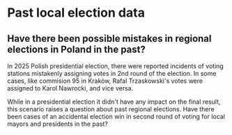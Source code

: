 # Past local election data
## Have there been possible mistakes in regional elections in Poland in the past?
In 2025 Polish presidential election, there were reported incidents of voting stations mistakenly assigning votes in 2nd round of the election. In some cases, like commision 95 in Kraków, Rafal Trzaskowski's votes were assigned to Karol Nawrocki, and vice versa. 

While in a presidential election it didn't have any impact on the final result, this scenario raises a question about past regional elections.
Have there been cases of an accidental election win in second round of voting for local mayors and presidents in the past?